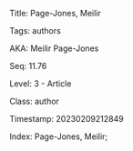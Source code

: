 Title:  Page-Jones, Meilir

Tags:   authors

AKA:    Meilir Page-Jones

Seq:    11.76

Level:  3 - Article

Class:  author

Timestamp: 20230209212849

Index:  Page-Jones, Meilir; 
